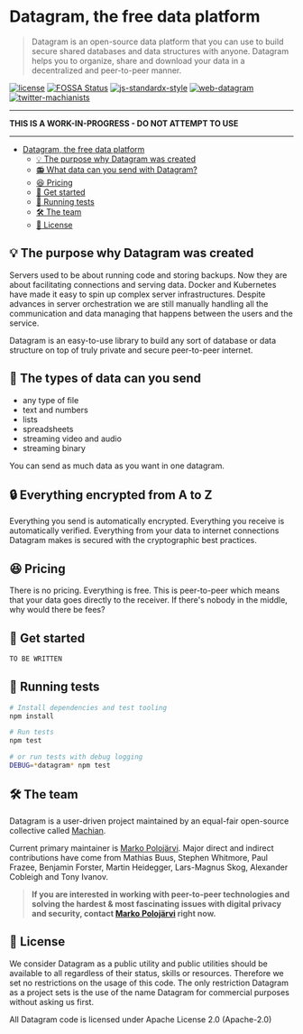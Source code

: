 # Datagram, the free data platform
> Datagram is an open-source data platform that you can use to build secure shared databases and data structures with anyone. Datagram helps you to organize, share and download your data in a decentralized and peer-to-peer manner.

[![license](https://img.shields.io/badge/license-apache--2.0-brightgreen.svg)](LICENSE) [![FOSSA Status](https://app.fossa.io/api/projects/git%2Bgithub.com%2Fmachianists%2Fdatagram-node.svg?type=shield)](https://app.fossa.io/projects/git%2Bgithub.com%2Fmachianists%2Fdatagram-node?ref=badge_shield) [![js-standardx-style](https://img.shields.io/badge/code%20style-standardx-brightgreen.svg)](http://standardjs.com) [![web-datagram](https://img.shields.io/badge/web-datagramjs.com-blue.svg)](https://datagramjs.com) [![twitter-machianists](https://img.shields.io/badge/twitter-@machianists-blue.svg)](https://twitter.com/machianists)

---

**THIS IS A WORK-IN-PROGRESS - DO NOT ATTEMPT TO USE**

---

- [Datagram, the free data platform](#datagram-the-free-data-platform)
  - [💡 The purpose why Datagram was created](#-the-purpose-why-datagram-was-created)
  - [📻 What data can you send with Datagram?](#-what-data-can-you-send-with-datagram)
  - [😆 Pricing](#-pricing)
  - [🎁 Get started](#-get-started)
  - [🔬 Running tests](#-running-tests)
  - [🛠 The team](#-the-team)
  - [📝 License](#-license)

## 💡 The purpose why Datagram was created
Servers used to be about running code and storing backups. Now they are about facilitating connections and serving data. Docker and Kubernetes have made it easy to spin up complex server infrastructures. Despite advances in server orchestration we are still manually handling all the communication and data managing that happens between the users and the service.

Datagram is an easy-to-use library to build any sort of database or data structure on top of truly private and secure peer-to-peer internet.

## 🔌 The types of data can you send

- any type of file
- text and numbers
- lists
- spreadsheets
- streaming video and audio
- streaming binary

You can send as much data as you want in one datagram.

## 🔒 Everything encrypted from A to Z

Everything you send is automatically encrypted. Everything you receive is automatically verified. Everything from your data to internet connections Datagram makes is secured with the cryptographic best practices.

## 😆 Pricing

There is no pricing. Everything is free. This is peer-to-peer which means that your data goes directly to the receiver. If there's nobody in the middle, why would there be fees?

## 🎁 Get started

```bash
TO BE WRITTEN
```

## 🔬 Running tests


```bash
# Install dependencies and test tooling
npm install

# Run tests
npm test

# or run tests with debug logging
DEBUG=*datagram* npm test
```




## 🛠 The team

Datagram is a user-driven project maintained by an equal-fair open-source collective called [Machian](https://machian.com).

Current primary maintainer is [Marko Polojärvi](https://twitter.com/markopolojarvi). Major direct and indirect contributions have come from Mathias Buus, Stephen Whitmore, Paul Frazee, Benjamin Forster, Martin Heidegger, Lars-Magnus Skog, Alexander Cobleigh and Tony Ivanov.

> **If you are interested in working with peer-to-peer technologies and solving the hardest & most fascinating issues with digital privacy and security, contact [Marko Polojärvi](https://twitter.com/markopolojarvi) right now.**


## 📝 License

We consider Datagram as a public utility and public utilities should be available to all regardless of their status, skills or resources. Therefore we set no restrictions on the usage of this code. The only restriction Datagram as a project sets is the use of the name Datagram for commercial purposes without asking us first.

All Datagram code is licensed under Apache License 2.0 (Apache-2.0)
